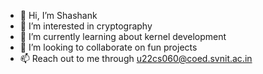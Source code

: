 - 👋 Hi, I’m Shashank
- 👀 I’m interested in cryptography
- 🌱 I’m currently learning about kernel development
- 💞️ I’m looking to collaborate on fun projects
- 📫 Reach out to me through <a href="mailto:u22cs060@coed.svnit.ac.in">u22cs060@coed.svnit.ac.in</a>

<!---
<div align="center">
    <a href="www.linkedin.com/in/shashashank">
        <img height="32" src="https://skillicons.dev/icons?i=linkedin">
    </a>
    &nbsp;
    <a href="https://discordapp.com/users/719167134256594975">
        <img height="32" src="https://skillicons.dev/icons?i=discord">
    </a>
    &nbsp;
    <a href="https://www.instagram.com/shashashankthakur/">
        <img height="32" src="https://skillicons.dev/icons?i=instagram">
    </a>
</div>
--->

<!---
<div align="center">
    <img src="https://skillicons.dev/icons?i=html,css,js,react,nodejs,express,next,tailwindcss,python,c,rust,cpp,bash,mysql,git,github,linux,unity,godot,unreal&perline=10" />
    <br>
    <img src="https://skillicons.dev/icons?i=arduino,ros,matlab,vscode,vim,latex" />
</div>
--->



<!--- Holopin Profile
[![An image of @shashashankthakur's Holopin badges, which is a link to view their full Holopin profile](https://holopin.me/shashashankthakur)](https://holopin.io/@shashashankthakur)
--->

<!--- 
- 📫 Reach out to me on [LinkedIn](www.linkedin.com/in/shashashank), [Discord](https://discordapp.com/users/719167134256594975) and [Instagram](https://www.instagram.com/shashashankthakur/)
--->

<!---
ShashashankThakur/ShashashankThakur is a ✨ special ✨ repository because its `README.md` (this file) appears on your GitHub profile.
You can click the Preview link to take a look at your changes.
--->
